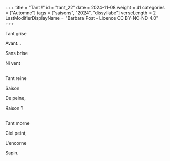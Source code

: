 +++
title = "Tant !"
id = "tant_22"
date = 2024-11-08
weight = 41
categories = ["Automne"]
tags = ["saisons", "2024", "dissyllabe"]
verseLength = 2
LastModifierDisplayName = "Barbara Post - Licence CC BY-NC-ND 4.0"
+++

Tant grise

Avant...

Sans brise

Ni vent

 \
Tant reine

Saison

De peine,

Raison ?

 \
Tant morne

Ciel peint,

L'encorne

Sapin.
